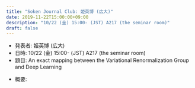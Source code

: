 ```yaml
---
title: "Soken Journal Club: 姫英博 (広大)"
date: 2019-11-22T15:00:00+09:00
description: "10/22 (金) 15:00- (JST) A217 (the seminar room)"
draft: false
---
```


- 発表者:
姫英博 (広大)
- 日時:
10/22 (金) 15:00- (JST) A217 (the seminar room)
- 題目:
An exact mapping between the Variational Renormalization Group and Deep Learning

<!--more-->

- 概要:

